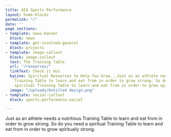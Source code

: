 ```yaml
---
title: AIA Sports Performance
layout: home-blocks
permalink: "/"
date: ''
page_sections:
- template: news-banner
  block: news
- template: get-involved-general
  block: projects
- template: image-callout
  block: image-callout
  text: The Training Table
  url: "/resources/"
  linkText: Check it Out
  byLine: Spiritual Resources to Help You Grow...Just as an athlete needs a nutritious
    Training Table to learn and eat from in order to grow strong. So do you need a
    spiritual Training Table to learn and eat from in order to grow spiritually strong.
  image: "/uploads/Untitled design.png"
- template: social-callout
  block: sports-performance-social

---
```

Just as an athlete needs a nutritious Training Table to learn and eat from in order to grow strong. So do you need a spiritual Training Table to learn and eat from in order to grow spiritually strong.